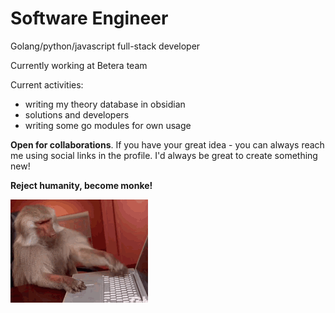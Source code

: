 # Software Engineer

Golang/python/javascript full-stack developer

Currently working at Betera team

Current activities:
 - writing my theory database in obsidian
 - solutions and developers
 - writing some go modules for own usage

**Open for collaborations**. If you have your great idea - you can always reach me using social links in the profile. I'd always be great to create something new!

**Reject humanity, become monke!**

 ![mpnke](monke.gif)

    
